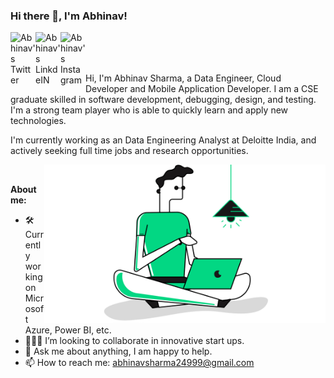 ### Hi there 👋, I'm Abhinav!

<a href="https://twitter.com/abhinavv_24">
  <img align="left" alt="Abhinav's Twitter" width="40px" src="https://img.icons8.com/nolan/2x/twitter-squared.png" />
</a>
<a href="https://www.linkedin.com/in/abhinav-sharma-17477a134/">
  <img align="left" alt="Abhinav's LinkdeIN" width="40px" src="https://img.icons8.com/nolan/2x/linkedin.png" />
</a>
<a href="https://instagram.com/abhinavv.24">
  <img align="left" alt="Abhinav's Instagram" width="40px" src="https://img.icons8.com/nolan/2x/instagram-new.png" />
</a>

<!-- 
<br />

![](https://activity-graph.herokuapp.com/graph?username=abhinavsharma24&theme=react-dark&hide_border=true&area=true) -->

<br/>
<br/>
<br/>

Hi, I'm Abhinav Sharma, a Data Engineer, Cloud Developer and Mobile Application Developer. I am a CSE graduate skilled in software development, debugging, design, and testing. I'm a strong team player who is able to quickly learn and apply new technologies.

I'm currently working as an Data Engineering Analyst at Deloitte India, and actively seeking full time jobs and research opportunities.

<!--   <img align="right" height="350" width="350" alt="GIF" src="https://github.com/AbhinavSharma24/AbhinavSharma24/blob/master/Abhinav%20Sharma%20-%20GIF.gif" />
 -->
 
 <img align="right" hight="300" width="450" alt="GIF" align="right" src="https://github.com/AbhinavSharma24/AbhinavSharma24/blob/master/Photos.png">

 
<br/>

**About me:**

- 🛠 Currently working on Microsoft Azure, Power BI, etc.
- 👨🏻‍💻 I’m looking to collaborate in innovative start ups.
- 💬 Ask me about anything, I am happy to help.
- 📫 How to reach me: abhinavsharma24999@gmail.com


<!-- 
<br />
<img align="center" src="https://github-readme-stats.vercel.app/api/top-langs/?username=abhinavsharma24&layout=compact&theme=dark"/>

<br />
![Top Languages](https://github-readme-stats.vercel.app/api/top-langs/?username=abhinavsharma24)
 -->
